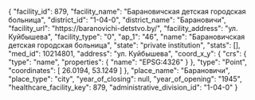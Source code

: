 {
    "facility_id": 879,
    "facility_name": "Барановичская детская городская больница",
    "district_id": "1-04-0",
    "district_name": "Барановичи",
    "facility_url": "https:\/\/baranovichi-detstvo.by\/",
    "facility_address": "ул. Куйбышева",
    "facility_type": "0",
    "ap_1": "46",
    "name": "Барановичская детская городская больница",
    "state": "private institution",
    "stats": [],
    "med_id": 10214801,
    "address": "ул. Куйбышева",
    "coord_x_y": {
        "crs": {
            "type": "name",
            "properties": {
                "name": "EPSG:4326"
            }
        },
        "type": "Point",
        "coordinates": [
            26.0194,
            53.1249
        ]
    },
    "place_name": "Барановичи",
    "place_type": "city",
    "year_of_closing": null,
    "year_of_opening": "1945",
    "healthcare_facility_key": 879,
    "administrative_division_id": "1-04-0"
}